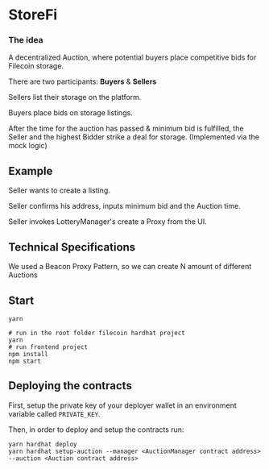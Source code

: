 # StoreFi

### The idea

A decentralized Auction, where potential buyers place competitive bids for Filecoin storage.

There are two participants: **Buyers** & **Sellers**

Sellers list their storage on the platform.

Buyers place bids on storage listings.

After the time for the auction has passed & minimum bid is fulfilled, the Seller and the highest Bidder strike a deal for storage.
(Implemented via the mock logic)

## Example

Seller wants to create a listing.

Seller confirms his address, inputs minimum bid and the Auction time.

Seller invokes LotteryManager's create a Proxy from the UI.


## Technical Specifications

We used a Beacon Proxy Pattern, so we can create N amount of different Auctions

## Start

```yarn```

```shell
# run in the root folder filecoin hardhat project
yarn
# run frontend project
npm install
npm start
```

## Deploying the contracts
First, setup the private key of your deployer wallet in an environment variable called `PRIVATE_KEY`.

Then, in order to deploy and setup the contracts run:
```
yarn hardhat deploy
yarn hardhat setup-auction --manager <AuctionManager contract address> --auction <Auction contract address>
```
